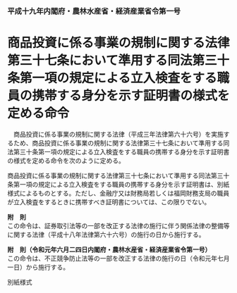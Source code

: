 ### 平成十九年内閣府・農林水産省・経済産業省令第一号  
# 商品投資に係る事業の規制に関する法律第三十七条において準用する同法第三十条第一項の規定による立入検査をする職員の携帯する身分を示す証明書の様式を定める命令  
　商品投資に係る事業の規制に関する法律（平成三年法律第六十六号）を実施するため、商品投資に係る事業の規制に関する法律第三十七条において準用する同法第三十条第一項の規定による立入検査をする職員の携帯する身分を示す証明書の様式を定める命令を次のように定める。  
  
商品投資に係る事業の規制に関する法律第三十七条において準用する同法第三十条第一項の規定による立入検査をする職員の携帯する身分を示す証明書は、別紙様式によるものとする。ただし、金融庁又は財務局若しくは福岡財務支局の職員が立入検査をするときに携帯すべき証明書については、この限りでない。  
  
**附　則**  
この命令は、証券取引法等の一部を改正する法律の施行に伴う関係法律の整備等に関する法律（平成十八年法律第六十六号）の施行の日から施行する。  
  
**附　則（令和元年六月二四日内閣府・農林水産省・経済産業省令第一号）**  
この命令は、不正競争防止法等の一部を改正する法律の施行の日（令和元年七月一日）から施行する。  
  
別紙様式
          
        